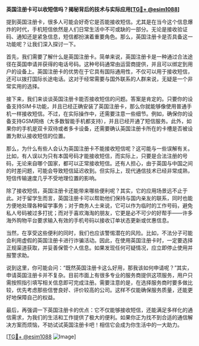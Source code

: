 **英国注册卡可以收短信吗？揭秘背后的技术与实际应用[[TG💪+ @esim1088](https://t.me/s/esim1088)]**

提到英国注册卡，很多人可能会好奇它是否能接收短信。尤其是在当今这个信息爆炸的时代，手机短信依然是人们日常生活中不可或缺的一部分。无论是接收验证码、通知还是紧急信息，短信都扮演着重要角色。那么，英国注册卡是否具备这一功能呢？让我们深入探讨一下。

首先，我们需要了解什么是英国注册卡。简单来说，英国注册卡是一种通过合法途径在英国申请并获得的电话号码。这种号码通常由运营商提供，并且可以绑定到用户的设备上。英国注册卡的优势在于它具有国际通用性，不仅可以用于接收短信，还可以拨打国际长途电话。这对于经常需要与国外联系的人群来说，无疑是一个非常实用的选择。

接下来，我们来谈谈英国注册卡能否接收短信的问题。答案是肯定的。只要你的设备支持SIM卡功能，并且已经正确安装了英国注册卡，那么你就能够像使用普通手机一样接收短信。不过，在实际操作中，还需要注意一些细节。例如，确保你的设备支持GSM网络（大多数智能手机都支持），并且已经开通了短信服务。此外，如果你的手机是双卡双待或者多卡设备，还需要确认英国注册卡所在的卡槽是否被设置为默认接收短信的位置。

那么，为什么有些人会认为英国注册卡不能接收短信呢？这可能与一些误解有关。比如，有人误以为只有本国号码才能接收短信，而实际上，只要是合法注册的号码，无论来自哪个国家，都可以正常接收短信。还有人担心，由于英国与中国之间的时差问题，可能会导致短信延迟收到。但实际上，现代通信技术已经非常成熟，短信传输速度几乎不受地理位置的影响。

除了接收短信，英国注册卡还能带来哪些便利呢？其实，它的应用场景远不止于此。对于留学生而言，英国注册卡可以帮助他们保持与国内亲友的联系，同时也能方便地处理各种留学事务；对于商务人士来说，它可以作为临时的工作号码，避免私人号码被过多打扰；而对于喜欢海淘的朋友，它更是必不可少的好帮手——许多海外购物平台要求输入有效的手机号码以接收订单状态更新或优惠信息。

当然，在享受这些便利的同时，我们也应该警惕潜在的风险。比如，不法分子可能会利用虚假的英国注册卡进行诈骗活动。因此，在使用英国注册卡时，一定要选择正规渠道获取，并妥善保管个人信息。如果发现任何可疑情况，应立即停止使用并报警求助。

说到这里，你可能会问：“既然英国注册卡这么好用，那我该如何申请呢？”其实，申请英国注册卡并不复杂。目前市面上有很多专业的服务商提供这项服务，用户只需按照指引填写相关信息即可完成注册。需要注意的是，在选择服务商时要多做比较，优先考虑那些信誉良好、评价较高的公司。这样不仅能确保服务质量，还能更好地保障自己的权益。

最后，再强调一下英国注册卡的优点：它不仅能够接收短信，还能满足多样化的通信需求，为我们的生活和工作提供了极大的便利。如果你正为找不到合适的通信解决方案而烦恼，不妨试试英国注册卡吧！相信它会成为你生活中的一大助力。

[[TG💪+ @esim1088](https://t.me/s/esim1088) ![Image](https://i.postimg.cc/4NQfJmqS/Snipaste-2025-05-13-00-14-12.png)]